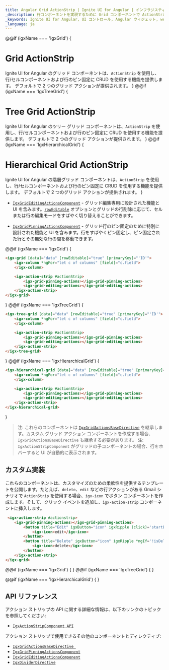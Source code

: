 ```yaml
---
title: Angular Grid ActionStrip | Ignite UI for Angular | インフラジスティックス
_description: 行コンポーネントを実現するために Grid コンポーネントで ActionStrip を使用する方法を紹介します。
_keywords: Ignite UI for Angular, UI コントロール, Angular ウィジェット, web ウィジェット, UI ウィジェット, Angular, ネイティブ Angular コンポーネント スイート, ネイティブ Angular コントロール, ネイティブ Angular コンポーネント ライブラリ, Angular ActionStrip コンポーネント, Angular ActionStrip ディレクティブ, Angular ActionStrip コントロール
_language: ja
---
```

@@if (igxName === 'IgxGrid') {
# Grid ActionStrip

Ignite UI for Angular のグリッド コンポーネントは、`ActionStrip` を使用し、行/セルコンポーネントおよび行のピン固定に CRUD を使用する機能を提供します。
デフォルトで 2 つのグリッド アクションが提供されます。
}
@@if (igxName === 'IgxTreeGrid') {
# Tree Grid ActionStrip

Ignite UI for Angular のツリー グリッド コンポーネントは、`ActionStrip` を使用し、行/セルコンポーネントおよび行のピン固定に CRUD を使用する機能を提供します。
デフォルトで 2 つのグリッド アクションが提供されます。
}
@@if (igxName === 'IgxHierarchicalGrid') {
# Hierarchical Grid ActionStrip

Ignite UI for Angular の階層グリッド コンポーネントは、`ActionStrip` を使用し、行/セルコンポーネントおよび行のピン固定に CRUD を使用する機能を提供します。
デフォルトで 2 つのグリッド アクションが提供されます。
}

- [`IgxGridEditingActionsComponent`]({environment:angularApiUrl}/classes/igxgrideditingactionscomponent.html) - グリッド編集専用に設計された機能と UI を含みます。[`rowEditable`]({environment:angularApiUrl}/classes/IgxGridComponent.html#rowEditable) オプションとグリッドの行削除に応じて、セルまたは行の編集モードをすばやく切り替えることができます。

- [`IgxGridPinningActionsComponent`]({environment:angularApiUrl}/classes/igxgridpinningactionscomponent.html) - グリッド行のピン固定のために特別に設計された機能と UI を含みます。行をすばやくピン固定し、ピン固定された行とその無効な行の間を移動できます。


@@if (igxName === 'IgxGrid') {
```html
<igx-grid [data]="data" [rowEditable]="true" [primaryKey]="'ID'">
    <igx-column *ngFor="let c of columns" [field]="c.field">
    </igx-column>

    <igx-action-strip #actionStrip>
        <igx-grid-pinning-actions></igx-grid-pinning-actions>
        <igx-grid-editing-actions></igx-grid-editing-actions>
    </igx-action-strip>
</igx-grid>
```
}
@@if (igxName === 'IgxTreeGrid') {
```html
<igx-tree-grid [data]="data" [rowEditable]="true" [primaryKey]="'ID'">
    <igx-column *ngFor="let c of columns" [field]="c.field">
    </igx-column>

    <igx-action-strip #actionStrip>
        <igx-grid-pinning-actions></igx-grid-pinning-actions>
        <igx-grid-editing-actions></igx-grid-editing-actions>
    </igx-action-strip>
</igx-tree-grid>
```
}
@@if (igxName === 'IgxHierarchicalGrid') {
```html
<igx-hierarchical-grid [data]="data" [rowEditable]="true" [primaryKey]="'ID'">
    <igx-column *ngFor="let c of columns" [field]="c.field">
    </igx-column>

    <igx-action-strip #actionStrip>
        <igx-grid-pinning-actions></igx-grid-pinning-actions>
        <igx-grid-editing-actions></igx-grid-editing-actions>
    </igx-action-strip>
</igx-hierarchical-grid>
```
}

>注: これらのコンポーネントは [`IgxGridActionsBaseDirective`]({environment:infragisticsBaseUrl}/classes/igxgridactionsbasedirective.html) を継承します。カスタム グリッド アクション コンポーネントを作成する場合、`IgxGridActionsBaseDirective` も継承する必要があります。
>注: `IgxActionStripComponent` がグリッドの子コンポーネントの場合、行をホバーすると UI が自動的に表示されます。
## カスタム実装
これらのコンポーネントは、カスタマイズのための柔軟性を提供するテンプレートを公開します。たとえば、`delete`、`edit` などの行アクションがある Gmail シナリオで `ActionStrip` を使用する場合、`igx-icon` でボタン コンポーネントを作成します。そして、クリック イベントを追加し、`igx-action-strip` コンポーネントに挿入します。

```html
 <igx-action-strip #actionstrip>
    <igx-grid-pinning-actions></igx-grid-pinning-actions>
        <button title="Edit" igxButton="icon" igxRipple (click)='startEdit(actionstrip.context)'>
            <igx-icon>edit</igx-icon>
        </button>
        <button title="Delete" igxButton="icon" igxRipple *ngIf='!isDeleted(actionstrip.context)' (click)='actionstrip.context.delete()'>
            <igx-icon>delete</igx-icon>
        </button>
    </igx-action-strip>
</igx-grid>
```

@@if (igxName === 'IgxGrid') {
<code-view style="height: 600px;" 
           data-demos-base-url="{environment:demosBaseUrl}" 
           iframe-src="{environment:demosBaseUrl}/grid/grid-action-strip" >
</code-view>
}
@@if (igxName === 'IgxTreeGrid') {
<code-view style="height: 600px;" 
           data-demos-base-url="{environment:demosBaseUrl}" 
           iframe-src="{environment:demosBaseUrl}/tree-grid/grid-action-strip" >
</code-view>
}

@@if (igxName === 'IgxHierarchicalGrid') {
<code-view style="height: 600px;" 
           data-demos-base-url="{environment:demosBaseUrl}" 
           iframe-src="{environment:demosBaseUrl}/hierarchical-grid/hGrid-action-strip" >
</code-view>
}

## API リファレンス

アクション ストリップの API に関する詳細な情報は、以下のリンクのトピックを参照してください:
* [`IgxActionStripComponent API`]({environment:angularApiUrl}/classes/igxactionstripcomponent.html)

アクション ストリップで使用できるその他のコンポーネントとディレクティブ:

* [`IgxGridActionsBaseDirective `]({environment:angularApiUrl}/classes/igxgridactionsbasedirective.html)
* [`IgxGridPinningActionsComponent`]({environment:angularApiUrl}/classes/igxpinningactionscomponent.html)
* [`IgxGridEditingActionsComponent`]({environment:angularApiUrl}/classes/igxeditingactionscomponent.html)
* [`IgxDividerDirective`]({environment:angularApiUrl}/classes/igxdividerdirective.html)